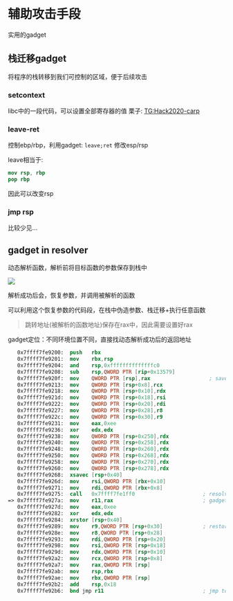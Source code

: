 # 辅助攻击手段
实用的gadget

## 栈迁移gadget

将程序的栈转移到我们可控制的区域，便于后续攻击

### setcontext
libc中的一段代码，可以设置全部寄存器的值
栗子: [TG:Hack2020-carp](http://taqini.space/2020/04/08/TG-Hack-CTF-Pwn-writeup/#Solution-2)

### leave-ret
控制ebp/rbp，利用gadget: `leave;ret` 修改esp/rsp

leave相当于:
```nasm
mov rsp, rbp
pop rbp
```

因此可以改变rsp

### jmp rsp
比较少见...



## gadget in resolver

动态解析函数，解析前将目标函数的参数保存到栈中

![](http://image.taqini.space/img/20200422040216.png)

解析成功后会，恢复参数，并调用被解析的函数

可以利用这个恢复参数的代码段，在栈中伪造参数、栈迁移+执行任意函数

> 跳转地址(被解析的函数地址)保存在rax中，因此需要设置好rax

gadget定位：不同环境位置不同，直接找动态解析成功后的返回地址

```nasm
   0x7ffff7fe9200:  push   rbx
   0x7ffff7fe9201:  mov    rbx,rsp
   0x7ffff7fe9204:  and    rsp,0xffffffffffffffc0
   0x7ffff7fe9208:  sub    rsp,QWORD PTR [rip+0x13579]
   0x7ffff7fe920f:  mov    QWORD PTR [rsp],rax                   ; save args
   0x7ffff7fe9213:  mov    QWORD PTR [rsp+0x8],rcx
   0x7ffff7fe9218:  mov    QWORD PTR [rsp+0x10],rdx
   0x7ffff7fe921d:  mov    QWORD PTR [rsp+0x18],rsi
   0x7ffff7fe9222:  mov    QWORD PTR [rsp+0x20],rdi
   0x7ffff7fe9227:  mov    QWORD PTR [rsp+0x28],r8
   0x7ffff7fe922c:  mov    QWORD PTR [rsp+0x30],r9
   0x7ffff7fe9231:  mov    eax,0xee
   0x7ffff7fe9236:  xor    edx,edx
   0x7ffff7fe9238:  mov    QWORD PTR [rsp+0x250],rdx
   0x7ffff7fe9240:  mov    QWORD PTR [rsp+0x258],rdx
   0x7ffff7fe9248:  mov    QWORD PTR [rsp+0x260],rdx
   0x7ffff7fe9250:  mov    QWORD PTR [rsp+0x268],rdx
   0x7ffff7fe9258:  mov    QWORD PTR [rsp+0x270],rdx
   0x7ffff7fe9260:  mov    QWORD PTR [rsp+0x278],rdx
   0x7ffff7fe9268:  xsavec [rsp+0x40]
   0x7ffff7fe926d:  mov    rsi,QWORD PTR [rbx+0x10]
   0x7ffff7fe9271:  mov    rdi,QWORD PTR [rbx+0x8]
   0x7ffff7fe9275:  call   0x7ffff7fe1ff0                      ; resolve 
=> 0x7ffff7fe927a:  mov    r11,rax                             ; gadget here
   0x7ffff7fe927d:  mov    eax,0xee
   0x7ffff7fe9282:  xor    edx,edx
   0x7ffff7fe9284:  xrstor [rsp+0x40]
   0x7ffff7fe9289:  mov    r9,QWORD PTR [rsp+0x30]             ; restore args
   0x7ffff7fe928e:  mov    r8,QWORD PTR [rsp+0x28]
   0x7ffff7fe9293:  mov    rdi,QWORD PTR [rsp+0x20]
   0x7ffff7fe9298:  mov    rsi,QWORD PTR [rsp+0x18]
   0x7ffff7fe929d:  mov    rdx,QWORD PTR [rsp+0x10]
   0x7ffff7fe92a2:  mov    rcx,QWORD PTR [rsp+0x8]
   0x7ffff7fe92a7:  mov    rax,QWORD PTR [rsp]
   0x7ffff7fe92ab:  mov    rsp,rbx
   0x7ffff7fe92ae:  mov    rbx,QWORD PTR [rsp]
   0x7ffff7fe92b2:  add    rsp,0x18
   0x7ffff7fe92b6:  bnd jmp r11                                ; jmp to r11 (rax)
```

